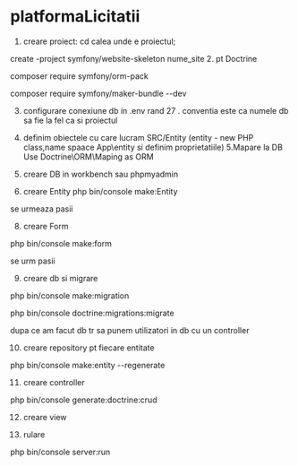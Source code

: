 # platformaLicitatii
1. creare proiect: cd calea unde e proiectul; 

 create -project symfony/website-skeleton nume_site
2. pt Doctrine 

composer require symfony/orm-pack

composer require symfony/maker-bundle --dev 

3. configurare conexiune db in .env rand 27 .
conventia este ca numele db sa fie la fel ca si proiectul

4. definim obiectele cu care lucram SRC/Entity (entity - new PHP class,name spaace App\entity si definim proprietatiile)
5.Mapare la DB Use Doctrine\ORM\Maping as ORM
6. creare DB in workbench sau phpmyadmin

7. creare Entity
php bin/console make:Entity

se urmeaza pasii

8. creare Form

php bin/console make:form 

se urm pasii

9. creare db si migrare 

php bin/console make:migration

php bin/console doctrine:migrations:migrate

dupa ce am facut db tr sa punem utilizatori in db  cu un controller

10. creare repository pt fiecare entitate

php bin/console make:entity --regenerate

11. creare controller

php bin/console generate:doctrine:crud

12. creare view

13. rulare 

php bin/console server:run